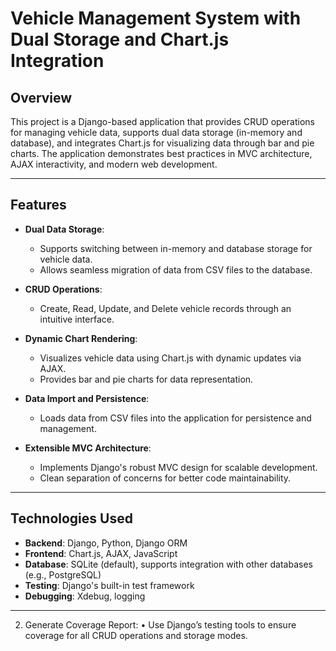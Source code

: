 # Vehicle Management System with Dual Storage and Chart.js Integration

## Overview
This project is a Django-based application that provides CRUD operations for managing vehicle data, supports dual data storage (in-memory and database), and integrates Chart.js for visualizing data through bar and pie charts. The application demonstrates best practices in MVC architecture, AJAX interactivity, and modern web development.

---

## Features
- **Dual Data Storage**:
  - Supports switching between in-memory and database storage for vehicle data.
  - Allows seamless migration of data from CSV files to the database.

- **CRUD Operations**:
  - Create, Read, Update, and Delete vehicle records through an intuitive interface.

- **Dynamic Chart Rendering**:
  - Visualizes vehicle data using Chart.js with dynamic updates via AJAX.
  - Provides bar and pie charts for data representation.

- **Data Import and Persistence**:
  - Loads data from CSV files into the application for persistence and management.

- **Extensible MVC Architecture**:
  - Implements Django's robust MVC design for scalable development.
  - Clean separation of concerns for better code maintainability.

---

## Technologies Used
- **Backend**: Django, Python, Django ORM
- **Frontend**: Chart.js, AJAX, JavaScript
- **Database**: SQLite (default), supports integration with other databases (e.g., PostgreSQL)
- **Testing**: Django's built-in test framework
- **Debugging**: Xdebug, logging

---


 

 2.	Generate Coverage Report:
	•	Use Django’s testing tools to ensure coverage for all CRUD operations and storage modes.




